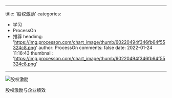 
---
title: '股权激励'
categories: 
 - 学习
 - ProcessOn
 - 推荐
headimg: 'https://img.processon.com/chart_image/thumb/60220494f346fb64f55324c8.png'
author: ProcessOn
comments: false
date: 2022-01-24 11:16:43
thumbnail: 'https://img.processon.com/chart_image/thumb/60220494f346fb64f55324c8.png'
---

<div>   
<img class="thumb" alt="股权激励" src="https://img.processon.com/chart_image/thumb/60220494f346fb64f55324c8.png" referrerpolicy="no-referrer">
<p>股权激励与企业绩效</p>  
</div>
            